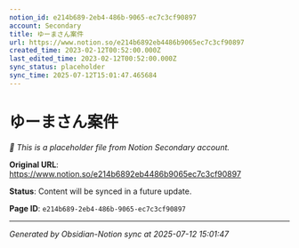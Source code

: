 ```yaml
---
notion_id: e214b689-2eb4-486b-9065-ec7c3cf90897
account: Secondary
title: ゆーまさん案件
url: https://www.notion.so/e214b6892eb4486b9065ec7c3cf90897
created_time: 2023-02-12T00:52:00.000Z
last_edited_time: 2023-02-12T00:52:00.000Z
sync_status: placeholder
sync_time: 2025-07-12T15:01:47.465684
---
```


# ゆーまさん案件

*🔄 This is a placeholder file from Notion Secondary account.*

**Original URL**: https://www.notion.so/e214b6892eb4486b9065ec7c3cf90897

**Status**: Content will be synced in a future update.

**Page ID**: `e214b689-2eb4-486b-9065-ec7c3cf90897`

---

*Generated by Obsidian-Notion sync at 2025-07-12 15:01:47*

